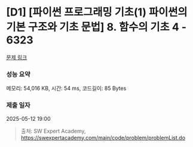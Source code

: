 # [D1] [파이썬 프로그래밍 기초(1) 파이썬의 기본 구조와 기초 문법] 8. 함수의 기초 4 - 6323 

[문제 링크](https://swexpertacademy.com/main/code/problem/problemDetail.do?contestProbId=AWcWIgR65boDFAU4) 

### 성능 요약

메모리: 54,016 KB, 시간: 54 ms, 코드길이: 85 Bytes

### 제출 일자

2025-05-12 19:00



> 출처: SW Expert Academy, https://swexpertacademy.com/main/code/problem/problemList.do